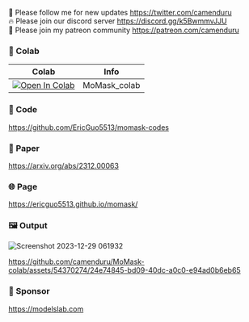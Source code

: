 🐣 Please follow me for new updates https://twitter.com/camenduru <br />
🔥 Please join our discord server https://discord.gg/k5BwmmvJJU <br />
🥳 Please join my patreon community https://patreon.com/camenduru <br />

### 🦒 Colab

| Colab | Info
| --- | --- |
[![Open In Colab](https://colab.research.google.com/assets/colab-badge.svg)](https://colab.research.google.com/github/camenduru/MoMask-colab/blob/main/MoMask_colab.ipynb) | MoMask_colab

### 🧬 Code
https://github.com/EricGuo5513/momask-codes

### 📄 Paper
https://arxiv.org/abs/2312.00063

### 🌐 Page
https://ericguo5513.github.io/momask/

### 🖼 Output

![Screenshot 2023-12-29 061932](https://github.com/camenduru/MoMask-colab/assets/54370274/816fd2c9-97ae-4170-bf03-4255a303a46d)

https://github.com/camenduru/MoMask-colab/assets/54370274/24e74845-bd09-40dc-a0c0-e94ad0b6eb65

### 🏢 Sponsor
https://modelslab.com
